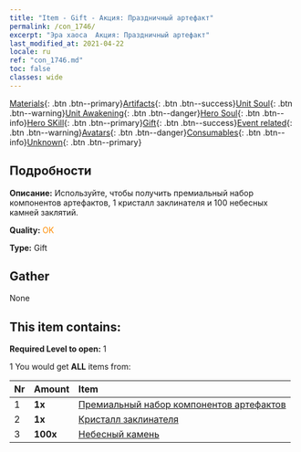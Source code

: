 ```yaml
---
title: "Item - Gift - Акция: Праздничный артефакт"
permalink: /con_1746/
excerpt: "Эра хаоса  Акция: Праздничный артефакт"
last_modified_at: 2021-04-22
locale: ru
ref: "con_1746.md"
toc: false
classes: wide
---
```

 [Materials](/ItemsRU/){: .btn .btn--primary}[Artifacts](/ItemsRU/Artifacts/){: .btn .btn--success}[Unit Soul](/ItemsRU/UnitSoul/){: .btn .btn--warning}[Unit Awakening](/ItemsRU/UnitAwakening/){: .btn .btn--danger}[Hero Soul](/ItemsRU/HeroSoul/){: .btn .btn--info}[Hero SKill](/ItemsRU/HeroSkill/){: .btn .btn--primary}[Gift](/ItemsRU/Gift/){: .btn .btn--success}[Event related](/ItemsRU/Events/){: .btn .btn--warning}[Avatars](/ItemsRU/Avatars/){: .btn .btn--danger}[Consumables](/ItemsRU/Consumables/){: .btn .btn--info}[Unknown](/ItemsRU/Unknown/){: .btn .btn--primary}

## Подробности
 **Описание:** Используйте, чтобы получить премиальный набор компонентов артефактов, 1 кристалл заклинателя и 100 небесных камней заклятий.

 **Quality:** <span style="color: #FF8C00">OK</span>

 **Type:** Gift

## Gather

  None

## This item contains:

 **Required Level to open:** 1

 1 You would get **ALL** items  from:

  | Nr | Amount |     Item    |
  |:---|:-------|:------------|
  | 1 |  **1x** | [Премиальный набор компонентов артефактов](/ItemsRU/con_1433/) |  | 
  | 2 |  **1x** | [Кристалл заклинателя](/ItemsRU/art_189/) |  | 
  | 3 |  **100x** | [Небесный камень](/ItemsRU/art_188/) |  | 
